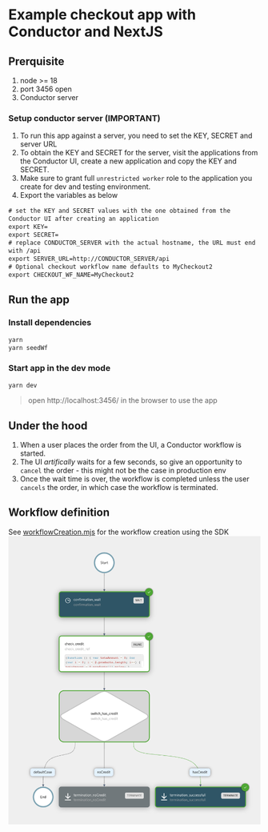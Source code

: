 # Example checkout app with Conductor and NextJS

## Prerquisite
1. node >= 18
2. port 3456 open
3. Conductor server

### Setup conductor server (IMPORTANT)
1. To run this app against a server, you need to set the KEY, SECRET and server URL
2. To obtain the KEY and SECRET for the server, visit the applications from the Conductor UI, create a new application and copy the KEY and SECRET.  
3. Make sure to grant full `unrestricted worker` role to the application you create for dev and testing environment. 
4. Export the variables as below
```shell
# set the KEY and SECRET values with the one obtained from the Conductor UI after creating an application
export KEY=
export SECRET=
# replace CONDUCTOR_SERVER with the actual hostname, the URL must end with /api
export SERVER_URL=http://CONDUCTOR_SERVER/api
# Optional checkout workflow name defaults to MyCheckout2
export CHECKOUT_WF_NAME=MyCheckout2

```

## Run the app
### Install dependencies
```shell
yarn
yarn seedWf
```
### Start app in the dev mode
```shell
yarn dev
```

> open http://localhost:3456/ in the browser to use the app


## Under the hood
1. When a user places the order from the UI, a Conductor workflow is started.
2. The UI *artifically* waits for a few seconds, so give an opportunity to `cancel` the order - this might not be the case in production env
3. Once the wait time is over, the workflow is completed unless the user `cancels` the order, in which case the workflow is terminated.

## Workflow definition
See [workflowCreation.mjs](scripts/workflowCreation.mjs) for the workflow creation using the SDK
![Checkout Workflow](workflow.png)


